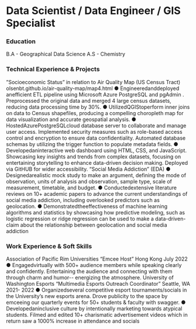 # Data Scientist / Data Engineer / GIS Specialist

### Education 
B.A - Geographical Data Science
A.S - Chemistry

### Technical Experience & Projects 
 ”Socioeconomic Status” in relation to Air Quality Map (US Census Tract)
 olsenbt.github.io/air-quality-map/map4.html
 ● Engineeredanddeployed anefficient ETL pipeline using Microsoft Azure PostgreSQL and pgAdmin .
 Preprocessed the original data and merged 4 large census datasets, reducing data processing time by 30%.
 ● UtilizedQGIStoperform inner joins on data to Census shapefiles, producing a compelling choropleth map for
 data visualization and accurate geospatial analysis.
 ● HostedAzurePostgreSQLcloud database server to collaborate and manage user access. Implemented
 security measures such as role-based access control and encryption to ensure data confidentiality. Automated
 database schemas by utilizing the trigger function to populate metadata fields.
 ● Developedaninteractive web dashboard using HTML, CSS, and JavaScript. Showcasing key insights and
 trends from complex datasets, focusing on entertaining storytelling to enhance data-driven decision making.
 Deployed via GitHUB for wider accessibility.
 “Social Media Addiction” (EDA)
 ● Designedarealistic mock study to make an argument, defining the mode of observation, units of analysis and
 observation, sample type, scale of measurement, timetable, and budget.
 ● Conductedextensive literature reviews on 10+ academic papers to advance the current understandings of
 social media addiction, including overlooked predictors such as geolocation.
 ● Demonstratedtheeffectiveness of machine learning algorithms and statistics by showcasing how predictive
 modeling, such as logistic regression or ridge regression can be used to make a data-driven-claim about the
 relationship between geolocation and social media addiction

 ### Work Experience & Soft Skills
  Association of Pacific Rim Universities
 “Emcee Host”
 Hong Kong
 July 2022
 ● Engagedvirtually with 500+ audience members while speaking clearly and confidently. Entertaining the
 audience and connecting with them through charm and humor-- energizing the atmosphere.
 University of Washington Esports
 “Multimedia Esports Outreach Coordinator”
 Seattle, WA
 2021- 2022
 ● Organizedseveral competitive esport tournaments/socials in the University’s new esports arena. Drove publicity
 to the space by emceeing our quarterly events for 50+ students & faculty with swagger.
 ● Developedaninclusive culture by intentionally marketing towards atypical students. Filmed and edited 10+
 charismatic advertisement videos which in return saw a 1000% increase in attendance and socials
